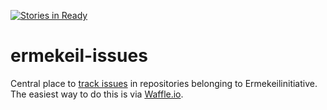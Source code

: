 [![Stories in Ready](https://badge.waffle.io/Ermekeilinitiative/ermekeil-issues.png?label=ready&title=Ready)](https://waffle.io/Ermekeilinitiative/ermekeil-issues)
# ermekeil-issues
Central place to [track issues](https://github.com/Ermekeilinitiative/ermekeil-issues/issues) in repositories belonging to Ermekeilinitiative. The easiest way to do this is via [Waffle.io](https://waffle.io/Ermekeilinitiative/ermekeil-issues).
